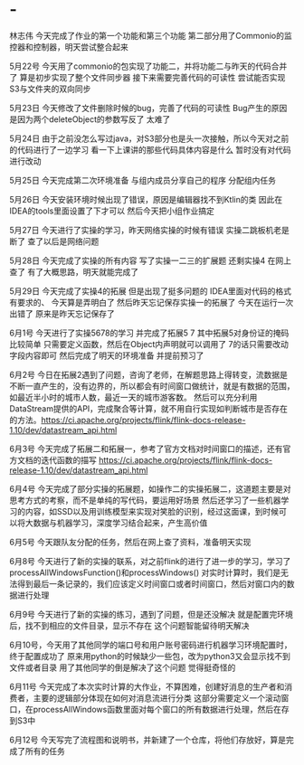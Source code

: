 # -
林志伟
今天完成了作业的第一个功能和第三个功能
第二部分用了Commonio的监控器和控制器，明天尝试整合起来

5月22号
今天用了commonio的包实现了功能二，并将功能二与昨天的代码合并了
算是初步实现了整个文件同步器
接下来需要完善代码的可读性
尝试能否实现S3与文件夹的双向同步

5月23日
今天修改了文件删除时候的bug，完善了代码的可读性
Bug产生的原因是因为两个deleteObject的参数写反了
太难了

5月24日
由于之前没怎么写过java，对S3部分也是头一次接触，所以今天对之前的代码进行了一边学习
看一下上课讲的那些代码具体内容是什么
暂时没有对代码进行改动

5月25日
今天完成第二次环境准备
与组内成员分享自己的程序
分配组内任务

5月26日
今天安装环境时候出现了错误，原因是编辑器找不到Ktlin的类
因此在IDEA的tools里面设置了下才可以
然后今天把小组作业搞定

5月27日
今天进行了实操的学习，昨天网络实操的时候有错误
实操二跳板机老是断了
查了以后是网络问题


5月28日
今天完成了实操的所有内容
写了实操一二三的扩展题
还剩实操4
在网上查了
有了大概思路，明天就能完成了

5月29日
今天完成了实操4的拓展
但是出现了挺多问题的
IDEA里面对代码的格式有要求的、
今天算是弄明白了
然后昨天忘记保存实操一的拓展了
今天在运行一次出错了
原来是昨天忘记保存了

6月1号
今天进行了实操5678的学习
并完成了拓展5 7
其中拓展5对身份证的掩码比较简单
只需要定义函数，然后在Object内声明就可以调用了
7的话只需要改动字段内容即可
然后完成了明天的环境准备
并提前预习了

6月2号
今日在拓展2遇到了问题，咨询了老师，在解题思路上得转变，流数据是不断一直产生的，没有边界的，所以都会有时间窗口做统计，就是有数据的范围，如最近半小时的城市人数，最近一天的城市游客数。
然后可以充分利用DataStream提供的API，完成聚合等计算，就不用自行实现如判断城市是否存在的方法。https://ci.apache.org/projects/flink/flink-docs-release-1.10/dev/datastream_api.html

6月3号
今天完成了拓展二和拓展一，参考了官方文档对时间窗口的描述，还有官方文档的迭代函数的描写
https://ci.apache.org/projects/flink/flink-docs-release-1.10/dev/datastream_api.html

6月4号
今天完成了部分实操的拓展题，如操作二的实操拓展二，这道题主要是对思考方式的考察，而不是单纯的写代码，要运用好场景
然后还学习了一些机器学习的内容，如SSD以及用训练模型来实现对笑脸的识别，经过这面课，到时候可以将大数据与机器学习，深度学习结合起来，产生高价值

6月5号
今天跟队友分配的任务，然后在网上查了资料，准备明天实现

6月8号
今天进行了新的实操的联系，对之前flink的进行了进一步的学习，学习了processAllWindowsFunction()和processWindows()
对实时计算时，我们是无法得到最后一条记录的，我们应该定义时间窗口或者时间窗口，然后对窗口内的数据进行处理

6月9号
今天进行了新的实操的练习，遇到了问题，但是还没解决
就是配置完环境后，找不到相应的文件目录，显示不存在
这个问题智能留待明天解决

6月10号，今天用了其他同学的端口号和用户账号密码进行机器学习环境配置时，终于配置成功了
原来用python的时候缺少一些包，改为python3又会显示找不到文件或者目录
用了其他同学的倒是解决了这个问题
觉得挺奇怪的

6月11号
今天完成了本次实时计算的大作业，不算困难，创建好消息的生产者和消费者，主要的逻辑部分体现在如何对消息流进行分类
这部分需要定义一个滚动窗口，在processAllWindows函数里面对每个窗口的所有数据进行处理，然后在存到S3中

6月12号
今天写完了流程图和说明书，并新建了一个仓库，将他们存放好，算是完成了所有的任务
